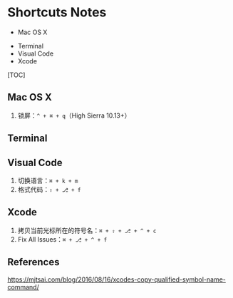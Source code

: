 # Shortcuts Notes

* Mac OS X

- Terminal
- Visual Code
- Xcode

[TOC]


## Mac OS X

1. 锁屏：`^ + ⌘ + q`（High Sierra 10.13+）

## Terminal


## Visual Code

1. 切换语言：`⌘ + k + m`
2. 格式代码：`⇧ + ⎇ + f`

## Xcode

1. 拷贝当前光标所在的符号名：`⌘ + ⇧ + ⎇ + ^ + c`
2. Fix All Issues：`⌘ + ⎇ + ^ + f`



References
--
https://mjtsai.com/blog/2016/08/16/xcodes-copy-qualified-symbol-name-command/



